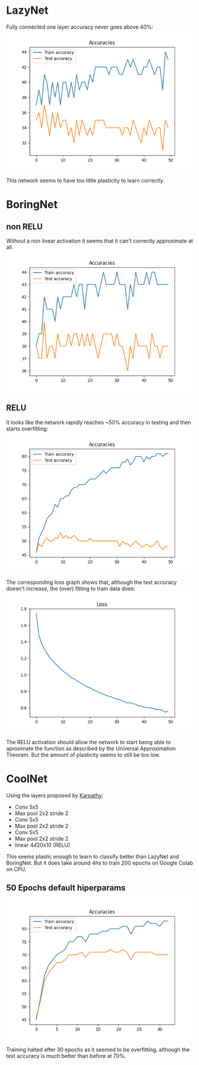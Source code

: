 # LazyNet
Fully connected one layer accuracy never goes above 40%:
<img src="img/lazynet/acc.png" />

This network seems to have too little plasticity to learn correctly.

# BoringNet
## non RELU
Without a non linear activation it seems that it can't correctly approximate at all.
<img src="img/boringnet/non relu/acc.png" />

## RELU
It looks like the network rapidly reaches ~50% accuracy in testing and then starts overfitting:
<img src="img/boringnet/relu/acc.png" />

The corresponding loss graph shows that, although the test accuracy doesn't increase, the (over) fitting to train data does:
<img src="img/boringnet/relu/loss.png" />

The RELU activation should allow the network to start being able to aproximate the function as described by the Universal Approximation Theorem.
But the amount of plasticity seems to still be too low.

# CoolNet

Using the layers proposed by [Karpathy](https://cs.stanford.edu/people/karpathy/convnetjs/demo/cifar10.html):
* Conv 5x5
* Max pool 2x2 stride 2
* Conv 5x5
* Max pool 2x2 stride 2
* Conv 5x5
* Max pool 2x2 stride 2
* linear 4*4*20x10 (RELU)

This seems plastic enough to learn to classify better than LazyNet and BoringNet.
But it does take around 4hs to train 200 epochs on Google Colab on CPU.

## 50 Epochs default hiperparams
<img src="img/coolnet/basic/acc.png" />

Training halted after 30 epochs as it seemed to be overfitting, although the test accuracy is much better than before at 70%.